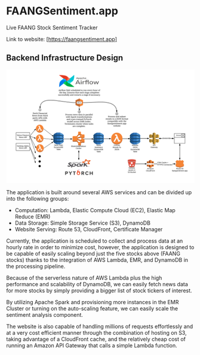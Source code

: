 # FAANGSentiment.app

Live FAANG Stock Sentiment Tracker

Link to website: [https://faangsentiment.app]

## Backend Infrastructure Design

![Backend Infrastructure Design Img: ](website/images/backend_design.svg "Backend Infrastructure Design")

The application is built around several AWS services and can be divided up into the following groups:

* Computation: Lambda, Elastic Compute Cloud (EC2), Elastic Map Reduce (EMR)
* Data Storage: Simple Storage Service (S3), DynamoDB
* Website Serving: Route 53, CloudFront, Certificate Manager

Currently, the application is scheduled to collect and process data at an hourly rate in order to minimize cost, however, the application is designed to be capable of easily scaling beyond just the five stocks above (FAANG stocks) thanks to the integration of AWS Lambda, EMR, and DynamoDB in the processing pipeline.

Because of the serverless nature of AWS Lambda plus the high performance and scalability of DynamoDB, we can easily fetch news data for more stocks by simply providing a bigger list of stock tickers of interest.

By utilizing Apache Spark and provisioning more instances in the EMR Cluster or turning on the auto-scaling feature, we can easily scale the sentiment analysis component.

The website is also capable of handling millions of requests effortlessly and at a very cost efficient manner through the combination of hosting on S3, taking advantage of a CloudFront cache, and the relatively cheap cost of running an Amazon API Gateway that calls a simple Lambda function.

